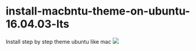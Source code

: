 # install-macbntu-theme-on-ubuntu-16.04.03-lts
Install step by step theme ubuntu like mac
<img src="https://github.com/serverssurfers/install-macbntu-theme-on-ubuntu-16.04.03-lts/blob/master/theme-icon.png">
